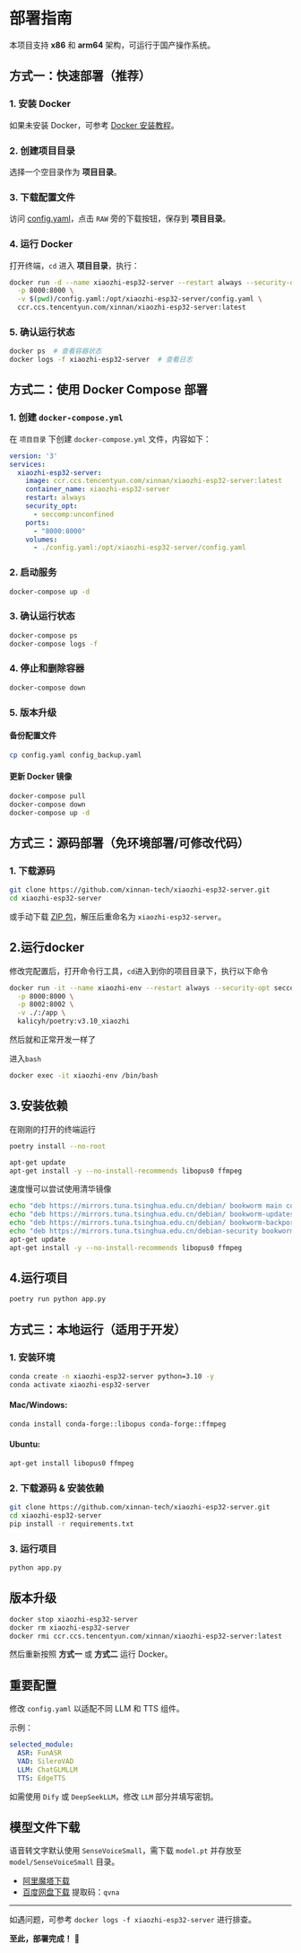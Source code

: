 # 部署指南

本项目支持 **x86** 和 **arm64** 架构，可运行于国产操作系统。

## 方式一：快速部署（推荐）

### 1. 安装 Docker

如果未安装 Docker，可参考 [Docker 安装教程](https://www.runoob.com/docker/ubuntu-docker-install.html)。

### 2. 创建项目目录

选择一个空目录作为 **项目目录**。

### 3. 下载配置文件

访问 [config.yaml](https://github.com/xinnan-tech/xiaozhi-esp32-server/blob/main/config.yaml)，点击 `RAW` 旁的下载按钮，保存到 **项目目录**。

### 4. 运行 Docker

打开终端，`cd` 进入 **项目目录**，执行：

```sh
docker run -d --name xiaozhi-esp32-server --restart always --security-opt seccomp:unconfined \
  -p 8000:8000 \
  -v $(pwd)/config.yaml:/opt/xiaozhi-esp32-server/config.yaml \
  ccr.ccs.tencentyun.com/xinnan/xiaozhi-esp32-server:latest
```

### 5. 确认运行状态

```sh
docker ps  # 查看容器状态
docker logs -f xiaozhi-esp32-server  # 查看日志
```

## 方式二：使用 Docker Compose 部署

### 1. 创建 `docker-compose.yml`
在 `项目目录` 下创建 `docker-compose.yml` 文件，内容如下：

```yaml
version: '3'
services:
  xiaozhi-esp32-server:
    image: ccr.ccs.tencentyun.com/xinnan/xiaozhi-esp32-server:latest
    container_name: xiaozhi-esp32-server
    restart: always
    security_opt:
      - seccomp:unconfined
    ports:
      - "8000:8000"
    volumes:
      - ./config.yaml:/opt/xiaozhi-esp32-server/config.yaml
```

### 2. 启动服务
```sh
docker-compose up -d
```

### 3. 确认运行状态
```sh
docker-compose ps
docker-compose logs -f
```

### 4. 停止和删除容器
```sh
docker-compose down
```

### 5. 版本升级

#### 备份配置文件
```sh
cp config.yaml config_backup.yaml
```

#### 更新 Docker 镜像
```sh
docker-compose pull
docker-compose down
docker-compose up -d
```


## 方式三：源码部署（免环境部署/可修改代码）

### 1. 下载源码

```sh
git clone https://github.com/xinnan-tech/xiaozhi-esp32-server.git
cd xiaozhi-esp32-server
```

或手动下载 [ZIP 包](https://github.com/xinnan-tech/xiaozhi-esp32-server/archive/refs/heads/main.zip)，解压后重命名为 `xiaozhi-esp32-server`。

## 2.运行docker

修改完配置后，打开命令行工具，`cd`进入到你的项目目录下，执行以下命令

```sh
docker run -it --name xiaozhi-env --restart always --security-opt seccomp:unconfined \
  -p 8000:8000 \
  -p 8002:8002 \
  -v ./:/app \
  kalicyh/poetry:v3.10_xiaozhi
```

然后就和正常开发一样了

进入`bash`

```sh
docker exec -it xiaozhi-env /bin/bash
```

## 3.安装依赖

在刚刚的打开的终端运行

```sh
poetry install --no-root
```

```sh
apt-get update
apt-get install -y --no-install-recommends libopus0 ffmpeg
```

速度慢可以尝试使用清华镜像

```sh
echo "deb https://mirrors.tuna.tsinghua.edu.cn/debian/ bookworm main contrib non-free non-free-firmware" > /etc/apt/sources.list
echo "deb https://mirrors.tuna.tsinghua.edu.cn/debian/ bookworm-updates main contrib non-free non-free-firmware" >> /etc/apt/sources.list
echo "deb https://mirrors.tuna.tsinghua.edu.cn/debian/ bookworm-backports main contrib non-free non-free-firmware" >> /etc/apt/sources.list
echo "deb https://mirrors.tuna.tsinghua.edu.cn/debian-security bookworm-security main contrib non-free non-free-firmware" >> /etc/apt/sources.list
apt-get update
apt-get install -y --no-install-recommends libopus0 ffmpeg
```

## 4.运行项目

```sh
poetry run python app.py
```

## 方式三：本地运行（适用于开发）

### 1. 安装环境

```sh
conda create -n xiaozhi-esp32-server python=3.10 -y
conda activate xiaozhi-esp32-server
```

#### Mac/Windows:

```sh
conda install conda-forge::libopus conda-forge::ffmpeg
```

#### Ubuntu:

```sh
apt-get install libopus0 ffmpeg
```

### 2. 下载源码 & 安装依赖

```sh
git clone https://github.com/xinnan-tech/xiaozhi-esp32-server.git
cd xiaozhi-esp32-server
pip install -r requirements.txt
```

### 3. 运行项目

```sh
python app.py
```

## 版本升级

```sh
docker stop xiaozhi-esp32-server
docker rm xiaozhi-esp32-server
docker rmi ccr.ccs.tencentyun.com/xinnan/xiaozhi-esp32-server:latest
```

然后重新按照 **方式一** 或 **方式二** 运行 Docker。

## 重要配置

修改 `config.yaml` 以适配不同 LLM 和 TTS 组件。

示例：

```yaml
selected_module:
  ASR: FunASR
  VAD: SileroVAD
  LLM: ChatGLMLLM
  TTS: EdgeTTS
```

如需使用 `Dify` 或 `DeepSeekLLM`，修改 `LLM` 部分并填写密钥。

## 模型文件下载

语音转文字默认使用 `SenseVoiceSmall`，需下载 `model.pt` 并存放至 `model/SenseVoiceSmall` 目录。

- [阿里魔塔下载](https://modelscope.cn/models/iic/SenseVoiceSmall/resolve/master/model.pt)
- [百度网盘下载](https://pan.baidu.com/share/init?surl=QlgM58FHhYv1tFnUT_A8Sg&pwd=qvna) 提取码：`qvna`

---

如遇问题，可参考 `docker logs -f xiaozhi-esp32-server` 进行排查。

**至此，部署完成！** 🚀


